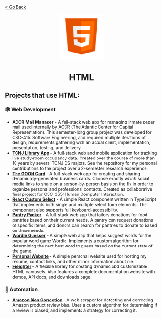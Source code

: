[< Go Back](https://github.com/paytonshaltis)

<div align="center">

<img src="./icons/html.svg" width="150" height="150" />

# HTML

</div>

## Projects that use HTML:

### 🕸 Web Development

- **[ACCR Mail Manager]()** - A full-stack web app for managing inmate paper mail used internally by [ACCR](https://www.atlanticcenter.org/) (The Atlantic Center for Capital Representation). This semester-long group project was developed for CSC-415: Software Engineering, and required multiple iterations of design, requirements gathering with an actual client, implementation, presentation, testing, and delivery.
- **[TCNJ Library App](https://github.com/paytonshaltis/tcnj-library-app)** - A full-stack web and mobile application for tracking live study-room occupancy data. Created over the course of more than 10 years by several TCNJ CS majors. See the repository for my personal contributions to the project over a 2-semester research experience.
- **[The GOON Card](https://github.com/sderacy/gooncard)** - A full-stack web app for creating and sharing dynamically-generated business cards. Choose exactly _which_ social media links to share on a person-by-person basis on the fly in order to organize personal and professional contacts. Created as collaborative final project for CSC-355: Human Computer Interaction.
- **[React Custom Select](https://github.com/paytonshaltis/react-custom-select)** - A simple React component written in TypeScript that implements both single and multiple select form elements. The component also supports full keyboard-accessibility.
- **[Pantry Packer](https://github.com/paytonshaltis/pantry-packer)** - A full-stack web app that tailors donations for food pantries based on their current needs. A pantry can request donations of specific items, and donors can search for pantries to donate to based on these needs.
- **[Wordle Guesser](https://github.com/paytonshaltis/wordle-guesser)** - A simple web app that helps suggest words for the popular word game Wordle. Implements a custom algorithm for determining the next best word to guess based on the current state of the game.
- **[Personal Website](https://github.com/paytonshaltis/personal-site)** - A simple personal website used for hosting my resume, contact links, and other minor information about me.
- **[Freighter](https://github.com/paytonshaltis/freighter)** - A flexible library for creating dynamic abd customizable HTML carousels. Also features a complete documentation website with demos, API docs, and downloads page.

### 🤖 Automation

- **[Amazon Bias Correction](https://github.com/paytonshaltis/amazon-bias-correction)** - A web scraper for detecting and correcting Amazon product review bias. Uses a custom algorithm for determining if a review is biased, and implements a strategy for correcting it.
